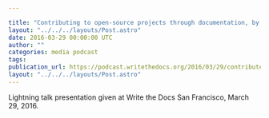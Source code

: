 ```yaml
---

title: "Contributing to open-source projects through documentation, by Rhonda Glennon"
layout: "../../../layouts/Post.astro"
date: 2016-03-29 00:00:00 UTC
author: ""
categories: media podcast
tags:
publication_url: https://podcast.writethedocs.org/2016/03/29/contribute-open-source-rhonda-glennon/
layout: "../../../layouts/Post.astro"
---
```


Lightning talk presentation given at Write the Docs San Francisco, March 29, 2016.
